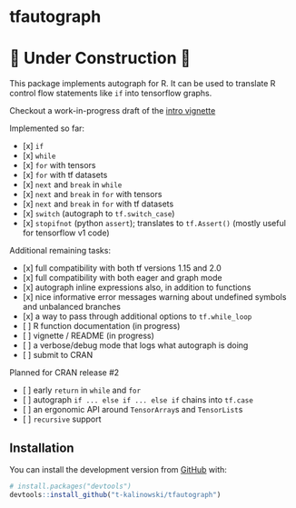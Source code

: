 
<!-- README.md is generated from README.Rmd. Please edit that file -->

# tfautograph

# :construction: **Under Construction** :construction:

<!-- badges: start -->

<!-- badges: end -->

This package implements autograph for R. It can be used to translate R
control flow statements like `if` into tensorflow graphs.

Checkout a work-in-progress draft of the [intro
vignette](https://t-kalinowski.github.io/tfautograph/articles/tfautograph.html)

Implemented so far:

  - \[x\] `if`
  - \[x\] `while`
  - \[x\] `for` with tensors
  - \[x\] `for` with tf datasets
  - \[x\] `next` and `break` in `while`
  - \[x\] `next` and `break` in `for` with tensors
  - \[x\] `next` and `break` in `for` with tf datasets
  - \[x\] `switch` (autograph to `tf.switch_case`)
  - \[x\] `stopifnot` (python `assert`); translates to `tf.Assert()`
    (mostly useful for tensorflow v1 code)

Additional remaining tasks:

  - \[x\] full compatibility with both tf versions 1.15 and 2.0
  - \[x\] full compatibility with both eager and graph mode
  - \[x\] autograph inline expressions also, in addition to functions
  - \[x\] nice informative error messages warning about undefined
    symbols and unbalanced branches
  - \[x\] a way to pass through additional options to `tf.while_loop`
  - \[ \] R function documentation (in progress)
  - \[ \] vignette / README (in progress)
  - \[ \] a verbose/debug mode that logs what autograph is doing
  - \[ \] submit to CRAN

Planned for CRAN release \#2

  - \[ \] early `return` in `while` and `for`
  - \[ \] autograph `if ... else if ... else if` chains into `tf.case`
  - \[ \] an ergonomic API around `TensorArray`s and `TensorList`s
  - \[ \] `recursive` support

## Installation

You can install the development version from
[GitHub](https://github.com/) with:

``` r
# install.packages("devtools")
devtools::install_github("t-kalinowski/tfautograph")
```
